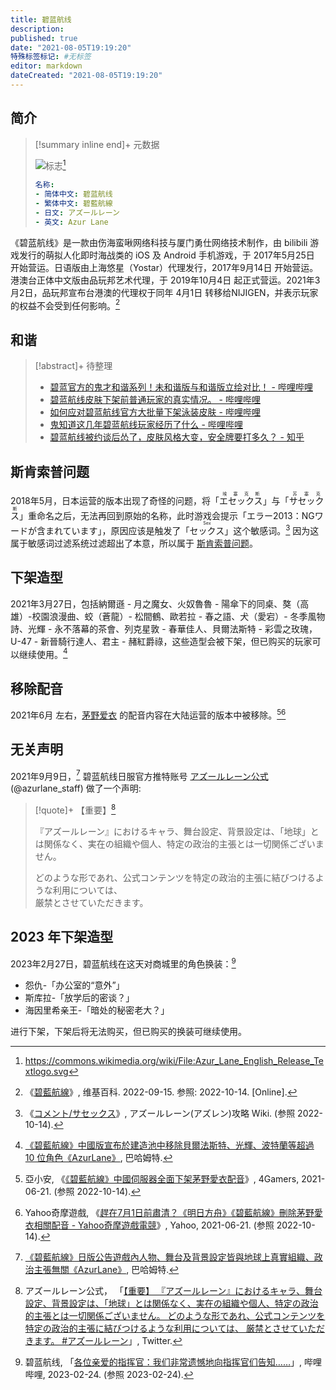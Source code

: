 ```yaml
---
title: 碧蓝航线
description:
published: true
date: "2021-08-05T19:19:20"
特殊标签标记: #无标签
editor: markdown
dateCreated: "2021-08-05T19:19:20"
---
```


## 简介

> [!summary inline end]+ 元数据
>
> ![标志](https://s3.tebi.io/ggame/ShareX/game_碧蓝航线_Azur_Lane_Textlogo.svg)[^logo]
>
> ```yaml
> 名称:
> - 简体中文: 碧蓝航线
> - 繁体中文: 碧藍航線
> - 日文: アズールレーン
> - 英文: Azur Lane
> ```

[^logo]: https://commons.wikimedia.org/wiki/File:Azur_Lane_English_Release_Textlogo.svg

《碧蓝航线》是一款由伤海蛮啾网络科技与厦门勇仕网络技术制作，由 bilibili 游戏发行的萌拟人化即时海战类的 iOS 及 Android 手机游戏，于 2017年5月25日 开始营运。日语版由上海悠星（Yostar）代理发行，2017年9月14日 开始营运。港澳台正体中文版由品玩邦艺术代理，于 2019年10月4日 起正式营运。2021年3月2日，品玩邦宣布台港澳的代理权于同年 4月1日 转移给NIJIGEN，并表示玩家的权益不会受到任何影响。[^wiki]

[^wiki]: 《[碧藍航線](https://zh.wikipedia.org/wiki/碧藍航線)》, 维基百科. 2022-09-15. 参照: 2022-10-14. [Online].

## 和谐

> [!abstract]+ 待整理
>
> +   [碧蓝官方的鬼才和谐系列！未和谐版与和谐版立绘对比！ - 哔哩哔哩](https://archive.is/whyWy "https://www.bilibili.com/video/BV1bE411Y7RE/")
> +   [碧蓝航线皮肤下架前普通玩家的真实情况。 - 哔哩哔哩](https://archive.is/USeld "https://www.bilibili.com/video/BV1KT4y1g7B9/")
> +   [如何应对碧蓝航线官方大批量下架泳装皮肤 - 哔哩哔哩](https://archive.is/KhmXy "https://www.bilibili.com/video/BV1RT4y1u7pg/")
> +   [鬼知道这几年碧蓝航线玩家经历了什么 - 哔哩哔哩](https://archive.is/y5xF9 "https://www.bilibili.com/video/BV1pZ4y1W7zZ/")
> +   [碧蓝航线被约谈后怂了，皮肤风格大变，安全牌要打多久？ - 知乎](https://archive.is/HOm0n "https://zhuanlan.zhihu.com/p/366360033")

## 斯肯索普问题

2018年5月，日本运营的版本出现了奇怪的问题，将「<ruby>エセックス<rp>(</rp><rt>埃塞克斯</rt><rp>)</rp></ruby>」与「<ruby>サセックス<rp>(</rp><rt>苏塞克斯</rt><rp>)</rp></ruby>」重命名之后，无法再回到原始的名称，此时游戏会提示「エラー2013：NGワードが含まれています」，原因应该是触发了「<ruby>セックス<rp>(</rp><rt>Sex</rt><rp>)</rp></ruby>」这个敏感词。[^gw] 因为这属于敏感词过滤系统过滤超出了本意，所以属于 [斯肯索普问题](/theme/斯肯索普问题.md)。

[^gw]: 《[コメント/サセックス](https://web.archive.org/web/20221014122318/https://azurlane.wikiru.jp/index.php?%A5%B3%A5%E1%A5%F3%A5%C8%2F%A5%B5%A5%BB%A5%C3%A5%AF%A5%B9)》, アズールレーン(アズレン)攻略 Wiki. (参照 2022-10-14).

## 下架造型

2021年3月27日，包括納爾遜 - 月之魔女、火奴魯魯 - 陽傘下的同桌、獒（高雄）-校園浪漫曲、蛟（蒼龍）- 松間鶴、歐若拉 - 春之語、犬（愛宕）- 冬季風物詩、光輝 - 永不落幕的茶會、列克星敦 - 春華佳人、貝爾法斯特 - 彩雲之玫瑰，U-47 - 新晉騎行達人、君主 - 赭紅爵祿，这些造型会被下架，但已购买的玩家可以继续使用。[^213277]

[^213277]: [《碧藍航線》中國版宣布於建造池中移除貝爾法斯特、光輝、波特蘭等超過 10 位角色《AzurLane》](https://web.archive.org/web/20210628145626/https://gnn.gamer.com.tw/detail.php?sn=213277), 巴哈姆特.

## 移除配音

2021年6月 左右，[茅野爱衣](/people/茅野爱衣.md) 的配音内容在大陆运营的版本中被移除。[^48584][^17998]

[^48584]: 亞小安, 《[《碧藍航線》中國伺服器全面下架茅野愛衣配音](https://archive.is/HregL "https://www.4gamers.com.tw/news/detail/48584/azur-lane-china-server-deletes-ai-kayano-dubbing")》, 4Gamers, 2021-06-21. (参照 2022-10-14).

[^17998]: Yahoo奇摩遊戲, 《[趕在7月1日前肅清？《明日方舟》《碧藍航線》刪除茅野愛衣相關配音 - Yahoo奇摩遊戲電競](https://web.archive.org/web/20210707144235/https://games.yahoo.com.tw/kayanomi-023617998.html)》, Yahoo, 2021-06-21. (参照 2022-10-14).

## 无关声明

2021年9月9日，[^220749] 碧蓝航线日服官方推特账号 [アズールレーン公式][] (@azurlane_staff) 做了一个声明:

[アズールレーン公式]: https://twitter.com/azurlane_staff

[^220749]: [《碧藍航線》日版公告遊戲內人物、舞台及背景設定皆與地球上真實組織、政治主張無關《AzurLane》](https://web.archive.org/web/20210909144158/https://gnn.gamer.com.tw/detail.php?sn=220749), 巴哈姆特.

> [!quote]+ 【重要】[^1435851]
>
> 『アズールレーン』におけるキャラ、舞台設定、背景設定は、「地球」とは関係なく、実在の組織や個人、特定の政治的主張とは一切関係ございません。
>
> どのような形であれ、公式コンテンツを特定の政治的主張に結びつけるような利用については、<br>
> 厳禁とさせていただきます。

[^1435851]: アズールレーン公式， 「[【重要】 『アズールレーン』におけるキャラ、舞台設定、背景設定は、「地球」とは関係なく、実在の組織や個人、特定の政治的主張とは一切関係ございません。 どのような形であれ、公式コンテンツを特定の政治的主張に結びつけるような利用については、 厳禁とさせていただきます。 \#アズールレーン](https://web.archive.org/web/20210909144717/https://twitter.com/azurlane_staff/status/1435851386982305799)」, Twitter.

## 2023 年下架造型

2023年2月27日，碧蓝航线在这天对商城里的角色换装：[^pPUkv]

[^pPUkv]: 碧蓝航线, 「[各位亲爱的指挥官：我们非常遗憾地向指挥官们告知……](https://archive.is/pPUkv "https://t.bilibili.com/766151724053299288")」, 哔哩哔哩, 2023-02-24. (参照 2023-02-24).

+   怨仇-「办公室的“意外”」
+   斯库拉-「放学后的密谈？」
+   海因里希亲王-「暗处的秘密老大？」

进行下架，下架后将无法购买，但已购买的换装可继续使用。

